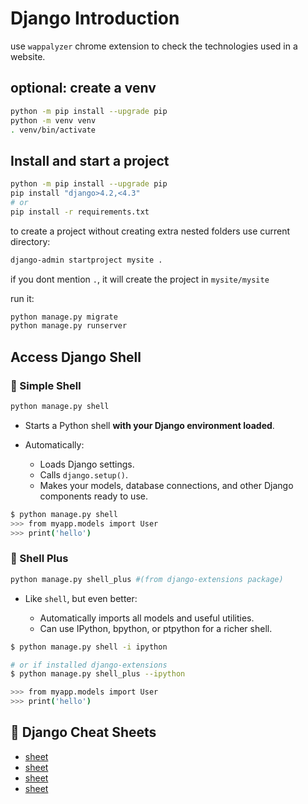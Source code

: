 # Django Introduction

use `wappalyzer` chrome extension to check the technologies used in a website.

## optional: create a venv
```sh
python -m pip install --upgrade pip
python -m venv venv
. venv/bin/activate
```

## Install and start a project
```sh
python -m pip install --upgrade pip
pip install "django>4.2,<4.3"
# or
pip install -r requirements.txt
```

to create a project without creating extra nested folders use current directory:
```sh
django-admin startproject mysite .
```
if you dont mention `.`, it will create  the project in `mysite/mysite`

run it:
```sh
python manage.py migrate
python manage.py runserver
```
## Access Django Shell
### 🔹 Simple Shell
```sh
python manage.py shell
```

* Starts a Python shell **with your Django environment loaded**.
* Automatically:

  * Loads Django settings.
  * Calls `django.setup()`.
  * Makes your models, database connections, and other Django components ready to use.

```bash
$ python manage.py shell
>>> from myapp.models import User
>>> print('hello')
```
### 🔹 Shell Plus
```sh
python manage.py shell_plus #(from django-extensions package)
```

* Like `shell`, but even better:

  * Automatically imports all models and useful utilities.
  * Can use IPython, bpython, or ptpython for a richer shell.

```bash
$ python manage.py shell -i ipython

# or if installed django-extensions
$ python manage.py shell_plus --ipython

>>> from myapp.models import User
>>> print('hello')
```

## 📑 Django Cheat Sheets

* [sheet](/cheat-sheet/PDFtoJPG.me-23.jpg)
* [sheet](/cheat-sheet/PDFtoJPG.me-24.jpg)
* [sheet](/cheat-sheet/PDFtoJPG.me-25.jpg)
* [sheet](/cheat-sheet/PDFtoJPG.me-26.jpg)
